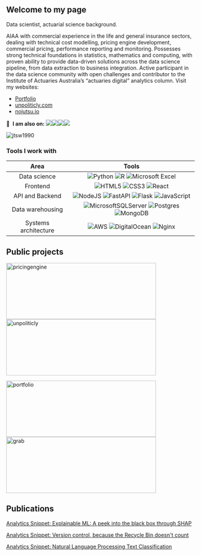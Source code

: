 ## Welcome to my page


Data scientist, actuarial science background.

AIAA with commercial experience in the life and general insurance sectors, dealing with technical cost modelling, pricing engine development, commercial pricing, performance reporting and monitoring. Possesses strong technical foundations in statistics, mathematics and computing, with proven ability to provide data-driven solutions across the data science pipeline, from data extraction to business integration. Active participant in the data science community with open challenges and contributor to the Institute of Actuaries Australia’s “actuaries digital” analytics column.
Visit my websites: 
- [Portfolio](https://jonathantansw.com/home)
- [unpoliticly.com](https://unpoliticly.com)
- [nojutsu.io](https://nojutsu.io)

🔗 &nbsp;**I am also on:**
<a href="https://www.linkedin.com/in/jonathan-tan-33a8169b/"><img src="https://img.icons8.com/fluent/40/000000/linkedin.png"/></a><a href="https://www.instagram.com/jtsw1990/"><img src="https://img.icons8.com/fluent/40/000000/instagram-new.png"/></a><a href="https://www.facebook.com/jtsw1990/"><img src="https://img.icons8.com/color/40/000000/facebook.png"/></a><a href="mailto:jtsw1990@gmail.com"><img src="https://img.icons8.com/color/40/000000/gmail-new.png"/></a>

<p align="left"> <img src="https://github-readme-stats.vercel.app/api?username=jtsw1990&count_private=true&show_icons=true&hide=java,html,tex&theme=react&bg_color=1F222E&title_color=F85D7F&icon_color=F8D866&hide_border=true&langs_count=4)" alt="jtsw1990" />

### Tools I work with

| Area | Tools |
|:-------------:|:-------------:|
| Data science     | ![Python](https://img.shields.io/badge/python-3670A0?style=for-the-badge&logo=python&logoColor=ffdd54) ![R](https://img.shields.io/badge/r-%23276DC3.svg?style=for-the-badge&logo=r&logoColor=white) ![Microsoft Excel](https://img.shields.io/badge/Microsoft_Excel-217346?style=for-the-badge&logo=microsoft-excel&logoColor=white) |
| Frontend | ![HTML5](https://img.shields.io/badge/html5-%23E34F26.svg?style=for-the-badge&logo=html5&logoColor=white) ![CSS3](https://img.shields.io/badge/css3-%231572B6.svg?style=for-the-badge&logo=css3&logoColor=white) ![React](https://img.shields.io/badge/react-%2320232a.svg?style=for-the-badge&logo=react&logoColor=%2361DAFB) |
| API and Backend | ![NodeJS](https://img.shields.io/badge/node.js-6DA55F?style=for-the-badge&logo=node.js&logoColor=white) ![FastAPI](https://img.shields.io/badge/FastAPI-005571?style=for-the-badge&logo=fastapi) ![Flask](https://img.shields.io/badge/flask-%23000.svg?style=for-the-badge&logo=flask&logoColor=white) ![JavaScript](https://img.shields.io/badge/javascript-%23323330.svg?style=for-the-badge&logo=javascript&logoColor=%23F7DF1E) |
| Data warehousing | ![MicrosoftSQLServer](https://img.shields.io/badge/Microsoft%20SQL%20Sever-CC2927?style=for-the-badge&logo=microsoft%20sql%20server&logoColor=white) ![Postgres](https://img.shields.io/badge/postgres-%23316192.svg?style=for-the-badge&logo=postgresql&logoColor=white) ![MongoDB](https://img.shields.io/badge/MongoDB-%234ea94b.svg?style=for-the-badge&logo=mongodb&logoColor=white) |
| Systems architecture | ![AWS](https://img.shields.io/badge/AWS-%23FF9900.svg?style=for-the-badge&logo=amazon-aws&logoColor=white) ![DigitalOcean](https://img.shields.io/badge/DigitalOcean-%230167ff.svg?style=for-the-badge&logo=digitalOcean&logoColor=white) ![Nginx](https://img.shields.io/badge/nginx-%23009639.svg?style=for-the-badge&logo=nginx&logoColor=white) |






## Public projects
<p align="left">
<a href="https://github.com/jtsw1990/webapp-pricingengine"><img height="150" width="400" src="https://github-readme-stats.vercel.app/api/pin/?username=jtsw1990&repo=webapp-pricingengine&theme=react&bg_color=1F222E&title_color=F85D7F&icon_color=F8D866&hide_border=true&show_icons=false" alt="pricingengine"></a><a href="https://github.com/jtsw1990/webapp-unpoliticly"><img height="150" width="400" src="https://github-readme-stats.vercel.app/api/pin/?username=jtsw1990&repo=webapp-unpoliticly&theme=react&bg_color=1F222E&title_color=F85D7F&icon_color=F8D866&hide_border=true&show_icons=false" alt="unpoliticly"></a>

<a href="https://github.com/jtsw1990/webapp-jonathantansw"><img height="150" width="400" src="https://github-readme-stats.vercel.app/api/pin/?username=jtsw1990&repo=webapp-jonathantansw&theme=react&bg_color=1F222E&title_color=F85D7F&icon_color=F8D866&hide_border=true&show_icons=false" alt="portfolio"></a><a href="https://github.com/jtsw1990/grab-ai-safety"><img height="150" width="400" src="https://github-readme-stats.vercel.app/api/pin/?username=jtsw1990&repo=grab-ai-safety&theme=react&bg_color=1F222E&title_color=F85D7F&icon_color=F8D866&hide_border=true&show_icons=false" alt="grab"></a>
</p>


## Publications

[Analytics Snippet: Explainable ML: A peek into the black box through SHAP](https://www.actuaries.digital/2021/02/05/explainable-ml-a-peek-into-the-black-box-through-shap/)

[Analytics Snippet: Version control, because the Recycle Bin doesn't count](https://www.actuaries.digital/2019/04/17/analytics-snippet-version-control-because-the-recycle-bin-doesnt-count/)

[Analytics Snippet: Natural Language Processing Text Classification](https://www.actuaries.digital/2018/11/20/analytics-snippet-natural-language-processing-text-classification/)





